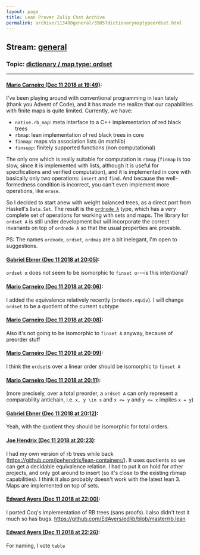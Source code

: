 ```yaml
---
layout: page
title: Lean Prover Zulip Chat Archive 
permalink: archive/113488general/35057dictionarymaptypeordset.html
---
```


## Stream: [general](index.html)
### Topic: [dictionary / map type: ordset](35057dictionarymaptypeordset.html)

---

#### [Mario Carneiro (Dec 11 2018 at 19:49)](https://leanprover.zulipchat.com/#narrow/stream/113488-general/topic/dictionary%20/%20map%20type%3A%20ordset/near/151471035):
I've been playing around with conventional programming in lean lately (thank you Advent of Code), and it has made me realize that our capabilities with finite maps is quite limited. Currently, we have:

* `native.rb_map`: meta interface to a C++ implementation of red black trees
* `rbmap`: lean implementation of red black trees in core
* `finmap`: maps via association lists (in mathlib)
* `finsupp`: finitely supported functions (non computational)

The only one which is really suitable for computation is `rbmap` (`finmap` is too slow, since it is implemented with lists, although it is useful for specifications and verified computation), and it is implemented in core with basically only two operations: `insert` and `find`. And because the well-formedness condition is incorrect, you can't even implement more operations, like `erase`.

So I decided to start anew with weight balanced trees, as a direct port from Haskell's `Data.Set`. The result is the [`ordnode A`](https://github.com/leanprover-community/mathlib/blob/ordmap/data/ordmap/ordnode.lean) type, which has a very complete set of operations for working with sets and maps. The library for `ordset A` is still under development but will incorporate the correct invariants on top of `ordnode A` so that the usual properties are provable.

PS: The names `ordnode`, `ordset`, `ordmap` are a bit inelegant, I'm open to suggestions.

#### [Gabriel Ebner (Dec 11 2018 at 20:05)](https://leanprover.zulipchat.com/#narrow/stream/113488-general/topic/dictionary%20/%20map%20type%3A%20ordset/near/151472291):
`ordset α` does not seem to be isomorphic to `finset α`---is this intentional?

#### [Mario Carneiro (Dec 11 2018 at 20:06)](https://leanprover.zulipchat.com/#narrow/stream/113488-general/topic/dictionary%20/%20map%20type%3A%20ordset/near/151472428):
I added the equivalence relatively recently (`ordnode.equiv`). I will change `ordset` to be a quotient of the current subtype

#### [Mario Carneiro (Dec 11 2018 at 20:08)](https://leanprover.zulipchat.com/#narrow/stream/113488-general/topic/dictionary%20/%20map%20type%3A%20ordset/near/151472565):
Also it's not going to be isomorphic to `finset A` anyway, because of preorder stuff

#### [Mario Carneiro (Dec 11 2018 at 20:09)](https://leanprover.zulipchat.com/#narrow/stream/113488-general/topic/dictionary%20/%20map%20type%3A%20ordset/near/151472607):
I think the `ordset`s over a linear order should be isomorphic to `finset A`

#### [Mario Carneiro (Dec 11 2018 at 20:11)](https://leanprover.zulipchat.com/#narrow/stream/113488-general/topic/dictionary%20/%20map%20type%3A%20ordset/near/151472787):
(more precisely, over a total preorder, a `ordset A` can only represent a comparability antichain, i.e. `x, y \in s` and `x <= y` and `y <= x` implies `x = y`)

#### [Gabriel Ebner (Dec 11 2018 at 20:12)](https://leanprover.zulipchat.com/#narrow/stream/113488-general/topic/dictionary%20/%20map%20type%3A%20ordset/near/151472863):
Yeah, with the quotient they should be isomorphic for total orders.

#### [Joe Hendrix (Dec 11 2018 at 20:23)](https://leanprover.zulipchat.com/#narrow/stream/113488-general/topic/dictionary%20/%20map%20type%3A%20ordset/near/151473732):
I had my own version of rb trees  while back (https://github.com/joehendrix/lean-containers/).  It uses quotients so we can get a decidable equivalence relation.
I had to put it on hold for other projects, and only got around to insert (so it's close to the existing rbmap capabilities).  I think it also probably doesn't work with the latest lean 3.  Maps are implemented on top of sets.

#### [Edward Ayers (Dec 11 2018 at 22:00)](https://leanprover.zulipchat.com/#narrow/stream/113488-general/topic/dictionary%20/%20map%20type%3A%20ordset/near/151480189):
I ported Coq's implementation of RB trees (sans proofs).  I also didn't test it much so has bugs.
https://github.com/EdAyers/edlib/blob/master/rb.lean

#### [Edward Ayers (Dec 11 2018 at 22:26)](https://leanprover.zulipchat.com/#narrow/stream/113488-general/topic/dictionary%20/%20map%20type%3A%20ordset/near/151481780):
For naming, I vote `table`

